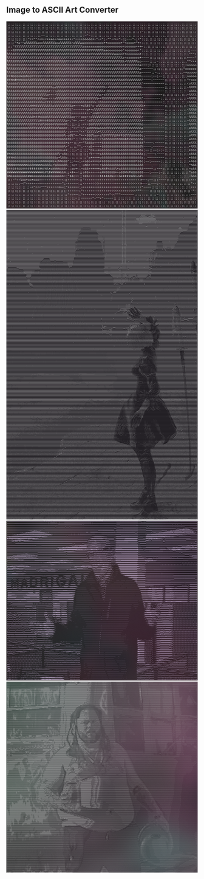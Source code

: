 ## Image to ASCII Art Converter

<img src="https://raw.githubusercontent.com/vzze/image-to-ascii-art/main/screenshots/screenshot3.png">

<img src="https://raw.githubusercontent.com/vzze/image-to-ascii-art/main/screenshots/screenshot2.png">

<img src="https://raw.githubusercontent.com/vzze/image-to-ascii-art/main/screenshots/screenshot4.png">

<img src="https://raw.githubusercontent.com/vzze/image-to-ascii-art/main/screenshots/screenshot.png">
